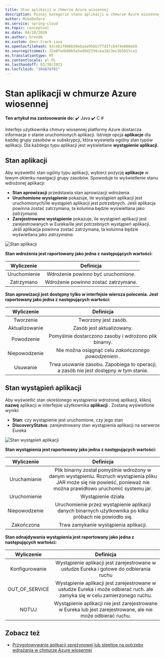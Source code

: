 ```yaml
---
title: Stan aplikacji w chmurze Azure wiosennej
description: Poznaj kategorie stanu aplikacji w chmurze Azure wiosennej
author: MikeDodaro
ms.service: spring-cloud
ms.topic: conceptual
ms.date: 04/10/2020
ms.author: brendm
ms.custom: devx-track-java
ms.openlocfilehash: 93ceb1f006b39ebaae95bb77fd3fcb474e006eb9
ms.sourcegitcommit: 32e0fedb80b5a5ed0d2336cea18c3ec3b5015ca1
ms.translationtype: MT
ms.contentlocale: pl-PL
ms.lasthandoff: 03/30/2021
ms.locfileid: "104878701"
---
```

# <a name="app-status-in-azure-spring-cloud"></a>Stan aplikacji w chmurze Azure wiosennej

**Ten artykuł ma zastosowanie do:** ✔️ Java ✔️ C #

Interfejs użytkownika chmury wiosennej platformy Azure dostarcza informacje o stanie uruchomionych aplikacji.  Istnieje opcja **aplikacje** dla każdej grupy zasobów w subskrypcji, która wyświetla ogólny stan typów aplikacji.  Dla każdego typu aplikacji jest wyświetlane **wystąpienie aplikacji**.

## <a name="apps-status"></a>Stan aplikacji
Aby wyświetlić stan ogólny typu aplikacji, wybierz pozycję **aplikacje** w lewym okienku nawigacji grupy zasobów. Spowoduje to wyświetlenie stanu wdrożonej aplikacji:

* **Stan aprowizacji** przedstawia stan aprowizacji wdrożenia
* **Uruchomione wystąpienie** pokazuje, ile wystąpień aplikacji jest uruchomionych/ile wystąpień aplikacji jest potrzebnych. Jeśli aplikacja powinna zostać zatrzymana, ta kolumna będzie wyświetlana jako *zatrzymana*.
* **Zarejestrowane wystąpienie** pokazuje, ile wystąpień aplikacji jest zarejestrowanych w Eureka/ile jest potrzebnych wystąpień aplikacji. Jeśli aplikacja powinna zostać zatrzymana, ta kolumna będzie wyświetlana jako *zatrzymana*.


 ![Stan aplikacji](media/spring-cloud-concept-app-status/apps-ui-status.png)

**Stan wdrożenia jest raportowany jako jedna z następujących wartości:**

| Wyliczenie | Definicja |
|:--:|:----------------:|
| Uruchomienie | Wdrożenie powinno być uruchomione. |
| Zatrzymano | Wdrożenie powinno zostać zatrzymane. |

**Stan aprowizacji jest dostępny tylko w interfejsie wiersza polecenia.  Jest raportowany jako jedna z następujących wartości:**

| Wyliczenie | Definicja |
|:--:|:----------------:|
| Tworzenie | Tworzony jest zasób. |
| Aktualizowanie | Zasób jest aktualizowany. |
| Powodzenie | Pomyślnie dostarczono zasoby i wdrożono plik binarny. |
| Niepowodzenie | Nie można osiągnąć celu *zakończonego powodzeniem* . |
| Usuwanie | Trwa usuwanie zasobu. Zapobiega to operacji, a zasób nie jest dostępny w tym stanie. |

## <a name="app-instances-status"></a>Stan wystąpień aplikacji

Aby wyświetlić stan określonego wystąpienia wdrożonej aplikacji, kliknij **nazwę** aplikacji w interfejsie użytkownika **aplikacji** . Zostaną wyświetlone wyniki:
* **Stan**: czy wystąpienie jest uruchomione, czy jego stan
* **DiscoveryStatus**: zarejestrowany stan wystąpienia aplikacji na serwerze Eureka

 ![Stan wystąpień aplikacji](media/spring-cloud-concept-app-status/apps-ui-instance-status.png)

**Stan wystąpienia jest raportowany jako jedna z następujących wartości:**

| Wyliczenie | Definicja |
|:--:|:----------------:|
| Uruchamianie | Plik binarny został pomyślnie wdrożony w danym wystąpieniu. Rozruch wystąpienia pliku JAR może się nie powieść, ponieważ nie można prawidłowo uruchomić systemu jar. |
| Uruchomienie | Wystąpienie działa. |
| Niepowodzenie | Uruchomienie przez wystąpienie aplikacji danych binarnych użytkownika po kilku próbach nie powiodło się. |
| Zakończona | Trwa zamykanie wystąpienia aplikacji. |

**Stan odnajdywania wystąpienia jest raportowany jako jedna z następujących wartości:**

| Wyliczenie | Definicja |
|:--:|:----------------:|
| Konfigurowanie | Wystąpienie aplikacji jest zarejestrowane w usłudze Eureka i gotowe do odbierania ruchu |
| OUT_OF_SERVICE | Wystąpienie aplikacji jest zarejestrowane w usłudze Eureka i może odbierać ruch. ale zamyka się w celu zamierzonego ruchu. |
| NOTUJ | Wystąpienie aplikacji nie jest zarejestrowane w Eureka lub jest zarejestrowane, ale nie może odbierać ruchu. |


## <a name="see-also"></a>Zobacz też
* [Przygotowywanie aplikacji sprężynowej lub steeltoe na potrzeby wdrażania w chmurze Azure wiosennej](how-to-prepare-app-deployment.md)